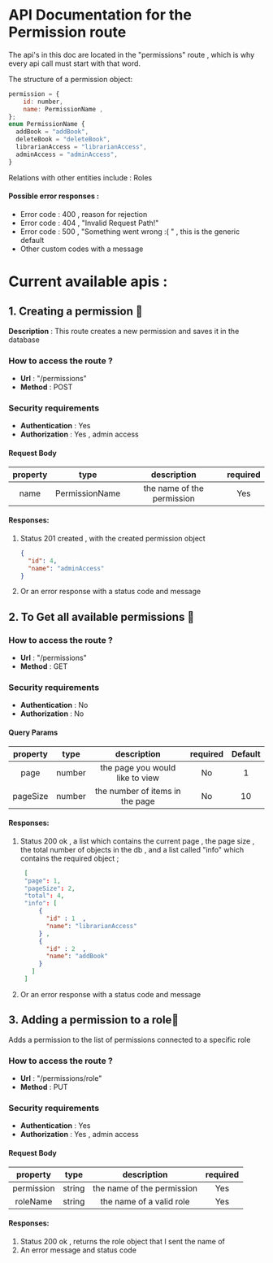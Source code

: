 # API Documentation for the Permission route

The api's in this doc are located in the "permissions" route , which is why every api call must start with that word.

The structure of a permission object:

```javascript
permission = {
    id: number,
    name: PermissionName ,
};
enum PermissionName {
  addBook = "addBook",
  deleteBook = "deleteBook",
  librarianAccess = "librarianAccess",
  adminAccess = "adminAccess",
}
```

Relations with other entities include : Roles

#### Possible error responses :

- Error code : 400 , reason for rejection
- Error code : 404 , "Invalid Request Path!"
- Error code : 500 , "Something went wrong :( " , this is the generic default
- Other custom codes with a message

# Current available apis :

## 1. Creating a permission 🎈

**Description** : This route creates a new permission and saves it in the database

### How to access the route ?

- **Url** : "/permissions"
- **Method** : POST

### Security requirements

- **Authentication** : Yes
- **Authorization** : Yes , admin access

#### Request Body

| **property** |    **type**    |      **description**       | **required** |
| :----------: | :------------: | :------------------------: | :----------: |
|     name     | PermissionName | the name of the permission |     Yes      |

#### Responses:

1. Status 201 created , with the created permission object

   ```json
   {
     "id": 4,
     "name": "adminAccess"
   }
   ```

1. Or an error response with a status code and message

## 2. To Get all available permissions 🎈

### How to access the route ?

- **Url** : "/permissions"
- **Method** : GET

### Security requirements

- **Authentication** : No
- **Authorization** : No

#### Query Params

| **property** | **type** |         **description**         | **required** | **Default** |
| :----------: | :------: | :-----------------------------: | :----------: | :---------: |
|     page     |  number  | the page you would like to view |      No      |      1      |
|   pageSize   |  number  | the number of items in the page |      No      |     10      |

#### Responses:

1. Status 200 ok , a list which contains the current page , the page size , the total number of objects in the db , and a list called "info" which contains the required object ;

   ```json
    [
    "page": 1,
    "pageSize": 2,
    "total": 4,
    "info": [
        {
          "id" : 1  ,
          "name": "librarianAccess"
        } ,
        {
          "id" : 2  ,
          "name": "addBook"
        }
      ]
    ]
   ```

1. Or an error response with a status code and message

## 3. Adding a permission to a role🎈

Adds a permission to the list of permissions connected to a specific role

### How to access the route ?

- **Url** : "/permissions/role"
- **Method** : PUT

### Security requirements

- **Authentication** : Yes
- **Authorization** : Yes , admin access

#### Request Body

| **property** | **type** |      **description**       | **required** |
| :----------: | :------: | :------------------------: | :----------: |
|  permission  |  string  | the name of the permission |     Yes      |
|   roleName   |  string  |  the name of a valid role  |     Yes      |

#### Responses:

1. Status 200 ok , returns the role object that I sent the name of
1. An error message and status code
